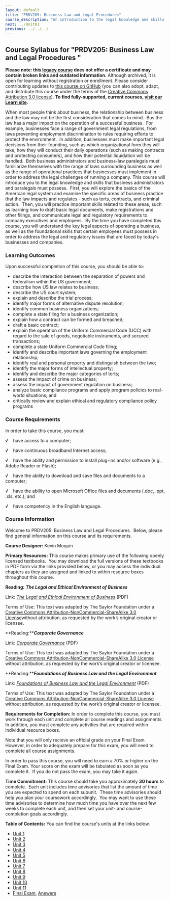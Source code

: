 ```yaml
---
layout: default
title: "PRDV205: Business Law and Legal Procedures"
course_description: "An introduction to the legal knowledge and skills that business administrators and paralegals must possess."
next: ../Unit01
previous: ../../../
---
```

Course Syllabus for "PRDV205: Business Law and Legal Procedures "
-----------------------------------------------------------------

**Please note: this [legacy course](https://sayloracademy.zendesk.com/hc/en-us/articles/206089967) does not offer a certificate and may contain 
broken links and outdated information.** Although archived, it is open 
for learning without registration or enrollment. Please consider contributing 
updates to [this course on GitHub](https://github.com/saylordotorg/course_prdv205) 
(you can also adopt, adapt, and distribute this course under the terms of 
the [Creative Commons Attribution 3.0 license](http://creativecommons.org/licenses/by/3.0/)). **To find fully-supported, current courses, [visit our 
Learn site](https://learn.saylor.org).**

When most people think about business, the relationship between business
and the law may not be the first consideration that comes to mind.  Bus
the law has a major impact on the operation of a successful business. 
For example, businesses face a range of government legal regulations,
from laws preventing employment discrimination to rules requiring
efforts to protect the environment.  In addition, businesses must make
important legal decisions from their founding, such as which
organizational form they will take, how they will conduct their daily
operations (such as making contracts and protecting consumers), and how
their potential liquidation will be handled.  Both business
administrators and business-law paralegals must familiarize themselves
with the range of laws surrounding business as well as the range of
operational practices that businesses must implement in order to address
the legal challenges of running a company. This course will introduce
you to the legal knowledge and skills that business administrators and
paralegals must possess.  First, you will explore the basics of the
American legal system and examine the specific areas of business
practice that the law impacts and regulates - such as torts, contracts,
and criminal action.  Then, you will practice important skills related
to these areas, such as learning how to draft basic legal documents,
make registrations and other filings, and communicate legal and
regulatory requirements to company executives and employees.  By the
time you have completed this course, you will understand the key legal
aspects of operating a business, as well as the foundational skills that
certain employees must possess in order to address the legal and
regulatory issues that are faced by today's businesses and companies.

### Learning Outcomes

Upon successful completion of this course, you should be able to:  

-   describe the interaction between the separation of powers and
    federalism within the US government;
-   describe how US law relates to business;
-   describe the US court system;
-   explain and describe the trial process;
-   identify major forms of alternative dispute resolution;
-   identify common business organizations;
-   complete a state filing for a business organization;
-   explain how a contract can be formed and breached;
-   draft a basic contract;
-   explain the operation of the Uniform Commercial Code (UCC) with
    regard to the sale of goods, negotiable instruments, and secured
    transactions;
-   complete a state Uniform Commercial Code filing;
-   identify and describe important laws governing the employment
    relationship;
-   identify real and personal property and distinguish between the two;
-   identify the major forms of intellectual property;
-   identify and describe the major categories of torts;
-   assess the impact of crime on business;
-   assess the impact of government regulation on business;
-   analyze basic compliance programs and apply program policies to
    real-world situations; and
-   critically review and explain ethical and regulatory compliance
    policy programs

### Course Requirements

In order to take this course, you must:  
  
 √    have access to a computer;  
  
 √    have continuous broadband Internet access;  
  
 √    have the ability and permission to install plug-ins and/or
software (e.g., Adobe Reader or Flash);  
  
 √    have the ability to download and save files and documents to a
computer;  
  
 √    have the ability to open Microsoft Office files and documents
(.doc, .ppt, .xls, etc.); and  
  
 √    have competency in the English language.

### Course Information

Welcome to PRDV205: Business Law and Legal Procedures.  Below, please
find general information on this course and its requirements.  
  
 **Course Designer:** Kevin Moquin  
  
 **Primary Resources:** This course makes primary use of the following
openly licensed textbooks.  You may download the full versions of these
textbooks in PDF form via the links provided below, or you may access
the individual chapters as they are assigned and linked to within
resource boxes throughout this course.  
  
 **Reading:** ***The Legal and Ethical Environment of Business***  
  
 Link: [*The Legal and Ethical Environment of
Business*](http://www.saylor.org/site/textbooks/The%20Legal%20and%20Ethical%20Environment%20of%20Business.pdf)
(PDF)  
  
 Terms of Use: This text was adapted by The Saylor Foundation under a
[Creative Commons Attribution-NonCommercial-ShareAlike 3.0
License](http://creativecommons.org/licenses/by-nc-sa/3.0/)without
attribution, as requested by the work’s original creator or licensee.  
  
  
 **Reading:*****Corporate Governance***  
  
 Link: [*Corporate
Governance*](http://www.saylor.org/site/textbooks/Corporate%20Governance.pdf)
(PDF)  
  
 Terms of Use: This text was adapted by The Saylor Foundation under a
[Creative Commons Attribution-NonCommercial-ShareAlike 3.0
License](http://creativecommons.org/licenses/by-nc-sa/3.0/) without
attribution, as requested by the work’s original creator or licensee.  
  
  
 **Reading:*****Foundations of Business Law and the Legal
Environment***  
  
 Link: [*Foundations of Business Law and the Legal
Environment*](http://www.saylor.org/site/textbooks/Foundations%20of%20Business%20Law%20and%20the%20Legal%20Environment.pdf)
(PDF)  
  
 Terms of Use: This text was adapted by The Saylor Foundation under a
[Creative Commons Attribution-NonCommercial-ShareAlike 3.0
License](http://creativecommons.org/licenses/by-nc-sa/3.0/) without
attribution, as requested by the work’s original creator or licensee.  
  
 **Requirements for Completion:** In order to complete this course, you
must work through each unit and complete all course readings and
assignments.  In addition, you must complete any activities that are
required within individual resource boxes.  
  
 Note that you will only recieve an official grade on your Final Exam. 
However, in order to adequately prepare for this exam, you will need to
complete all course assignments.  
  
 In order to pass this course, you will need to earn a 70% or higher on
the Final Exam. Your score on the exam will be tabulated as soon as you
complete it.  If you do not pass the exam, you may take it again.  
  
 **Time Commitment:** This course should take you approximately **30
hours** to complete.  Each unit includes time advisories that list the
amount of time you are expected to spend on each subunit.  These time
advisories should help you plan your coursework accordingly.  You may
want to use these time advisories to determine how much time you have
over the next few weeks to complete each unit, and then set your unit-
and course-completion goals accordingly.  
  
**Table of Contents:** You can find the course's units at the links below.

- [Unit 1](https://legacy.saylor.org/prdv205/Unit01/)
- [Unit 2](https://legacy.saylor.org/prdv205/Unit02/)
- [Unit 3](https://legacy.saylor.org/prdv205/Unit03/)
- [Unit 4](https://legacy.saylor.org/prdv205/Unit04/)
- [Unit 5](https://legacy.saylor.org/prdv205/Unit05/)
- [Unit 6](https://legacy.saylor.org/prdv205/Unit06/)
- [Unit 7](https://legacy.saylor.org/prdv205/Unit07/)
- [Unit 8](https://legacy.saylor.org/prdv205/Unit08/)
- [Unit 9](https://legacy.saylor.org/prdv205/Unit09/)
- [Unit 10](https://legacy.saylor.org/prdv205/Unit10/)
- [Unit 11](https://legacy.saylor.org/prdv205/Unit11/)
- [Final Exam](http://saylordotorg.github.io/LegacyExams/PRDV/PRDV205/PRDV205-FinalExam.html), [Answers](http://saylordotorg.github.io/LegacyExams/PRDV/PRDV205/PRDV205-FinalExam-Answers.html)
